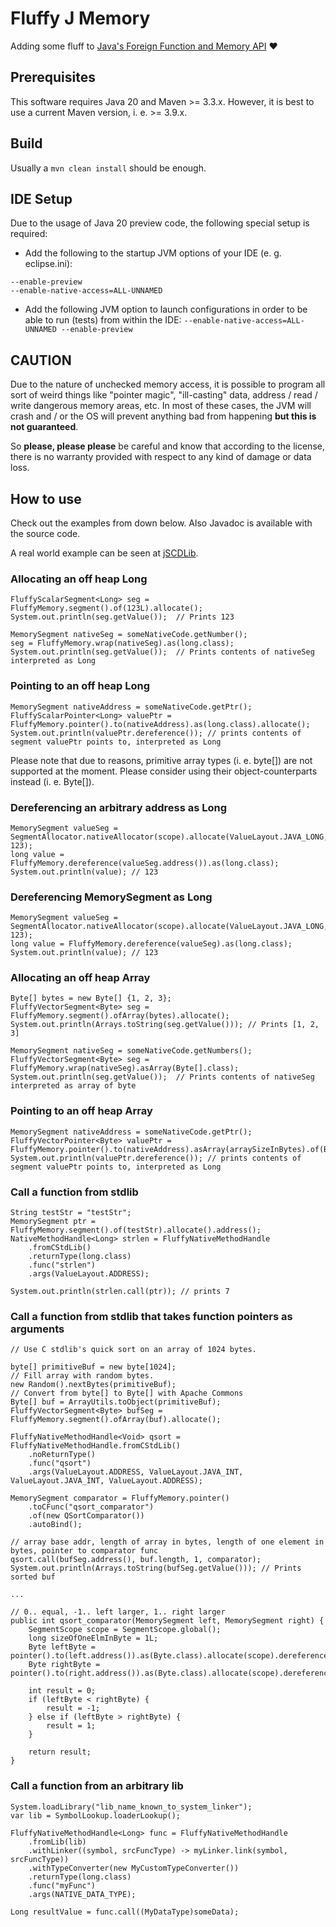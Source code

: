 # Fluffy J Memory
Adding some fluff to [Java's Foreign Function and Memory API](https://openjdk.org/jeps/424) ❤

## Prerequisites
This software requires Java 20 and Maven >= 3.3.x. However, it is best to use a current Maven version, i. e. >= 3.9.x.

## Build
Usually a `mvn clean install` should be enough.

## IDE Setup
Due to the usage of Java 20 preview code, the following special setup is required:  
* Add the following to the startup JVM options of your IDE (e. g. eclipse.ini):

```
--enable-preview
--enable-native-access=ALL-UNNAMED
```
* Add the following JVM option to launch configurations in order to be able to run (tests) from within the IDE:
```--enable-native-access=ALL-UNNAMED --enable-preview```

## CAUTION
Due to the nature of unchecked memory access, it is possible to program all sort of weird things like "pointer magic", "ill-casting" data, address / read / write dangerous memory areas, etc. In most of these cases, the JVM will crash and / or the OS will prevent anything bad from happening **but this is not guaranteed**.  
  
So **please, please please** be careful and know that according to the license, there is no warranty provided with respect to any kind of damage or data loss.

## How to use
Check out the examples from down below. Also Javadoc is available with the source code.  
  
A real world example can be seen at [jSCDLib](https://github.com/itemis/jscdlib).

### Allocating an off heap Long

```
FluffyScalarSegment<Long> seg = FluffyMemory.segment().of(123L).allocate();
System.out.println(seg.getValue());  // Prints 123
  
MemorySegment nativeSeg = someNativeCode.getNumber();
seg = FluffyMemory.wrap(nativeSeg).as(long.class);
System.out.println(seg.getValue());  // Prints contents of nativeSeg interpreted as Long
```

### Pointing to an off heap Long

```
MemorySegment nativeAddress = someNativeCode.getPtr();
FluffyScalarPointer<Long> valuePtr = FluffyMemory.pointer().to(nativeAddress).as(long.class).allocate();
System.out.println(valuePtr.dereference()); // prints contents of segment valuePtr points to, interpreted as Long
```
  
Please note that due to reasons, primitive array types (i. e. byte[]) are not supported at the moment. Please consider using their object-counterparts instead (i. e. Byte[]).

### Dereferencing an arbitrary address as Long
  
```
MemorySegment valueSeg = SegmentAllocator.nativeAllocator(scope).allocate(ValueLayout.JAVA_LONG, 123);
long value = FluffyMemory.dereference(valueSeg.address()).as(long.class);
System.out.println(value); // 123
```

### Dereferencing MemorySegment as Long
  
```
MemorySegment valueSeg = SegmentAllocator.nativeAllocator(scope).allocate(ValueLayout.JAVA_LONG, 123);
long value = FluffyMemory.dereference(valueSeg).as(long.class);
System.out.println(value); // 123
```

### Allocating an off heap Array

```
Byte[] bytes = new Byte[] {1, 2, 3};
FluffyVectorSegment<Byte> seg = FluffyMemory.segment().ofArray(bytes).allocate();
System.out.println(Arrays.toString(seg.getValue())); // Prints [1, 2, 3]
  
MemorySegment nativeSeg = someNativeCode.getNumbers();
FluffyVectorSegment<Byte> seg = FluffyMemory.wrap(nativeSeg).asArray(Byte[].class);
System.out.println(seg.getValue());  // Prints contents of nativeSeg interpreted as array of byte
```

### Pointing to an off heap Array

```
MemorySegment nativeAddress = someNativeCode.getPtr();
FluffyVectorPointer<Byte> valuePtr = FluffyMemory.pointer().to(nativeAddress).asArray(arraySizeInBytes).of(Byte[].class).allocate();
System.out.println(valuePtr.dereference()); // prints contents of segment valuePtr points to, interpreted as Long
```

### Call a function from stdlib  
  
```
String testStr = "testStr";
MemorySegment ptr = FluffyMemory.segment().of(testStr).allocate().address();
NativeMethodHandle<Long> strlen = FluffyNativeMethodHandle
    .fromCStdLib()
    .returnType(long.class)
    .func("strlen")
    .args(ValueLayout.ADDRESS);
  
System.out.println(strlen.call(ptr)); // prints 7
```
  
### Call a function from stdlib that takes function pointers as arguments  
  
```
// Use C stdlib's quick sort on an array of 1024 bytes.
  
byte[] primitiveBuf = new byte[1024];
// Fill array with random bytes.
new Random().nextBytes(primitiveBuf);
// Convert from byte[] to Byte[] with Apache Commons
Byte[] buf = ArrayUtils.toObject(primitiveBuf);
FluffyVectorSegment<Byte> bufSeg = FluffyMemory.segment().ofArray(buf).allocate();
  
FluffyNativeMethodHandle<Void> qsort = FluffyNativeMethodHandle.fromCStdLib()
    .noReturnType()
    .func("qsort")
    .args(ValueLayout.ADDRESS, ValueLayout.JAVA_INT, ValueLayout.JAVA_INT, ValueLayout.ADDRESS);
  
MemorySegment comparator = FluffyMemory.pointer()
    .toCFunc("qsort_comparator")
    .of(new QSortComparator())
    .autoBind();
  
// array base addr, length of array in bytes, length of one element in bytes, pointer to comparator func
qsort.call(bufSeg.address(), buf.length, 1, comparator);
System.out.println(Arrays.toString(bufSeg.getValue())); // Prints sorted buf
  
...
  
// 0.. equal, -1.. left larger, 1.. right larger
public int qsort_comparator(MemorySegment left, MemorySegment right) {
    SegmentScope scope = SegmentScope.global();
    long sizeOfOneElmInByte = 1L;
    Byte leftByte = pointer().to(left.address()).as(Byte.class).allocate(scope).dereference();
    Byte rightByte = pointer().to(right.address()).as(Byte.class).allocate(scope).dereference();
        
    int result = 0;
    if (leftByte < rightByte) {
        result = -1;
    } else if (leftByte > rightByte) {
        result = 1;
    }
  
    return result;
}
```

### Call a function from an arbitrary lib  
  
```
System.loadLibrary("lib_name_known_to_system_linker");
var lib = SymbolLookup.loaderLookup();
  
FluffyNativeMethodHandle<Long> func = FluffyNativeMethodHandle
    .fromLib(lib)
    .withLinker((symbol, srcFuncType) -> myLinker.link(symbol, srcFuncType))
    .withTypeConverter(new MyCustomTypeConverter())
    .returnType(long.class)
    .func("myFunc")
    .args(NATIVE_DATA_TYPE);
  
Long resultValue = func.call((MyDataType)someData);
```
